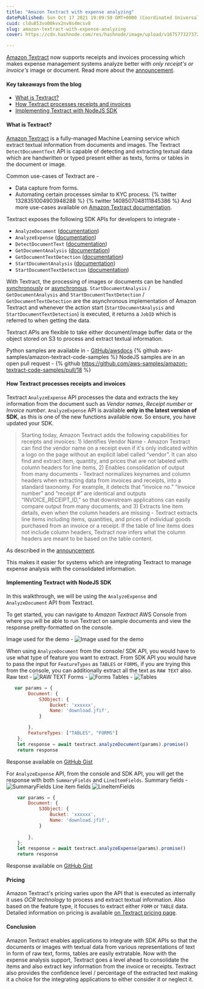 ```yaml
---
title: "Amazon Textract with expense analyzing"
datePublished: Sun Oct 17 2021 19:09:50 GMT+0000 (Coordinated Universal Time)
cuid: cldu853vo00kvx2nv8s4mcsv8
slug: amazon-textract-with-expense-analyzing
cover: https://cdn.hashnode.com/res/hashnode/image/upload/v1675773273728/392d06a9-a1e3-47d8-a45a-c8b96b957fbc.jpeg

---
```


[Amazon Textract](https://aws.amazon.com/textract) now supports receipts and invoices processing which makes expense management systems analyze better with *only receipt's or invoice's* image or document. 
Read more about the [announcement](https://aws.amazon.com/about-aws/whats-new/2021/07/amazon-textract-announces-specialized-support-automated-processing-invoices-receipts/).

#### Key takeaways from the blog
+ [What is Textract?](#what-is-textract)
+ [How Textract processes receipts and invoices](#receipts-and-invoices)
+ [Implementing Textract with NodeJS SDK](#textract-implementation)

#### What is Textract? <a name="what-is-textract"></a>
[Amazon Textract](https://aws.amazon.com/textract) is a fully-managed Machine Learning service which extract textual information from documents and images. The Textract `DetectDocumentText` API is capable of detecting and extracting textual data which are handwritten or typed present either as texts, forms or tables in the document or image. 

Common use-cases of Textract are - 
+ Data capture from forms.
+ Automating certain processes similar to KYC process.
{% twitter 1328351004903948288 %}
{% twitter 1408507048111845386 %}
And more use-cases available on [Amazon Textract documentation](https://docs.aws.amazon.com/textract/latest/dg/what-is.html#first-time-user).

Textract exposes the following SDK APIs for developers to integrate - 
+ `AnalyzeDocument` ([documentation](https://docs.aws.amazon.com/textract/latest/dg/API_AnalyzeDocument.html))
+ `AnalyzeExpense` ([documentation](https://docs.aws.amazon.com/textract/latest/dg/API_AnalyzeExpense.html))
+ `DetectDocumentText` ([documentation](https://docs.aws.amazon.com/textract/latest/dg/API_DetectDocumentText.html))
+ `GetDocumentAnalysis` ([documentation](https://docs.aws.amazon.com/textract/latest/dg/API_GetDocumentAnalysis.html))
+ `GetDocumentTextDetection` ([documentation](https://docs.aws.amazon.com/textract/latest/dg/API_GetDocumentTextDetection.html))
+ `StartDocumentAnalysis` ([documentation](https://docs.aws.amazon.com/textract/latest/dg/API_StartDocumentAnalysis.html))
+ `StartDocumentTextDetection` ([documentation](https://docs.aws.amazon.com/textract/latest/dg/API_StartDocumentTextDetection.html))

With Textract, the processing of images or documents can be handled [synchronously](https://docs.aws.amazon.com/textract/latest/dg/sync.html) or [asynchronous](https://docs.aws.amazon.com/textract/latest/dg/async.html).
`StartDocumentAnalysis` / `GetDocumentAnalysis` and `StartDocumentTextDetection` / `GetDocumentTextDetection` are the asynchronous implementation of Amazon Textract and whenever the action start (`StartDocumentAnalysis` and `StartDocumentTextDetection`) is executed, it returns a `JobID` which is referred to when getting the data.

Textract APIs are flexible to take either document/image buffer data or the object stored on S3 to process and extract textual information. 

Python samples are available in - [GitHub/awsdocs](https://github.com/awsdocs/aws-doc-sdk-examples/tree/main/python/example_code/textract)
{% github aws-samples/amazon-textract-code-samples %}
NodeJS samples are in an open pull request - 
{% github https://github.com/aws-samples/amazon-textract-code-samples/pull/18 %}

#### How Textract processes receipts and invoices <a name="receipts-and-invoices"></a>
Textract `AnalyzeExpense` API processes the data and extracts the key information from the document such as *Vendor names*, *Receipt number* or *Invoice number*. `AnalyzeExpense` API is available **only in the latest version of SDK**, as this is one of the new functions available now. So ensure, you have updated your SDK.

> Starting today, Amazon Textract adds the following capabilities for receipts and invoices: 1) Identifies Vendor Name - Amazon Textract can find the vendor name on a receipt even if it's only indicated within a logo on the page without an explicit label called “vendor”. It can also find and extract item, quantity, and prices that are not labeled with column headers for line items, 2) Enables consolidation of output from many documents - Textract normalizes keynames and column headers when extracting data from invoices and receipts, into a standard taxonomy. For example, it detects that “invoice no.” “invoice number” and “receipt #” are identical and outputs “INVOICE_RECEIPT_ID,” so that downstream applications can easily compare output from many documents, and 3) Extracts line item details, even when the column headers are missing - Textract extracts line items including items, quantities, and prices of individual goods purchased from an invoice or a receipt. If the table of line items does not include column headers, Textract now infers what the column headers are meant to be based on the table content.

As described in the [announcement](https://aws.amazon.com/about-aws/whats-new/2021/07/amazon-textract-announces-specialized-support-automated-processing-invoices-receipts/).

This makes it easier for systems which are integrating Textract to manage expense analysis with the consolidated information.

#### Implementing Textract with NodeJS SDK <a name="textract-implementation"></a>
In this walkthrough, we will be using the `AnalyzeExpense` and `AnalyzeDocument` API from Textract. 

To get started, you can navigate to *Amazon Textract* AWS Console from where you will be able to run Textract on sample documents and view the response pretty-formatted on the console. 

Image used for the demo - 
![Image used for the demo](https://cdn.hashnode.com/res/hashnode/image/upload/v1675773260413/a43dbd89-6178-4cbf-9afc-c20e320666c2.png)

When using `AnalyzeDocument` from the console/ SDK API, you would have to use what type of feature you want to extract. From SDK API you would have to pass the input for `FeatureTypes` as `TABLES` or `FORMS`, if you are trying this from the console, you can additionally extract all the text as `RAW TEXT` also.
Raw text - 
![RAW TEXT](https://cdn.hashnode.com/res/hashnode/image/upload/v1675773262921/0b22e99b-6943-48c3-bc40-f4e957428ce1.png)
Forms - 
![Forms](https://cdn.hashnode.com/res/hashnode/image/upload/v1675773264759/e4173ca6-5738-4de8-926a-d7b34941d498.png)
Tables - 
![Tables](https://cdn.hashnode.com/res/hashnode/image/upload/v1675773266479/afdd6a99-6907-4752-813d-51be4c86f99b.png)

```JavaScript
   var params = {
        Document: { 
            S3Object: {
                Bucket: 'xxxxxx',
                Name: 'download.jfif',
            }

        },
        FeatureTypes: ["TABLES", "FORMS"]
    };
    let response = await textract.analyzeDocument(params).promise()
    return response
```
Response available on [GitHub Gist](https://gist.github.com/zachjonesnoel/c56763bdea593f0ad30e6d9246557401#file-analyzedocumentresponse-json)
<!--{% gist https://gist.github.com/zachjonesnoel/c56763bdea593f0ad30e6d9246557401 %}-->

For `AnalyzeExpense` API, from the console and SDK API, you will get the response with both `SummaryFields` and `LineItemFields`.
Summary fields - 
![SummaryFields](https://cdn.hashnode.com/res/hashnode/image/upload/v1675773269096/0fd30b15-a51b-4839-a815-6de79624026e.png)
Line item fields
![LineItemFields](https://cdn.hashnode.com/res/hashnode/image/upload/v1675773271147/0f82728b-7187-40de-88d9-a30ec27fc885.png)

```JavaScript 
    var params = {
        Document: { 
            S3Object: {
                Bucket: 'xxxxxx',
                Name: 'download.jfif',
            }
            
        },
    };
    let response = await textract.analyzeExpense(params).promise()
    return response
```
Response available on [GitHub Gist](https://gist.github.com/zachjonesnoel/c56763bdea593f0ad30e6d9246557401#file-analyzeexpenseresponse-json)

#### Pricing 
Amazon Textract's pricing varies upon the API that is executed as internally it uses *OCR technology* to process and extract textual information. Also based on the feature type, it focuses to extract either `FORM` or `TABLE` data.
Detailed information on pricing is available [on Textract pricing page](https://aws.amazon.com/textract/pricing/).

#### Conclusion
Amazon Textract enables applications to integrate with SDK APIs so that the documents or images with textual data from various representations of text in form of raw text, forms, tables are easily extratable. Now with the expense analysis support, Textract goes a level ahead to consolidate the items and also extract key information from the invoice or receipts. Textract also provides the confidence level / percentage of the extracted text making it a choice for the integrating applications to either consider it or neglect it. 